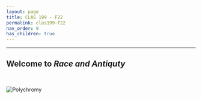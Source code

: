 ```yaml
---
layout: page
title: CLAS 199 - F22
permalink: clas199-f22
nav_order: 9
has_children: true
---
```

***

## Welcome to *Race and Antiquty*
&nbsp;

![Polychromy](https://www.famsf.org/sites/default/files/styles/preview_1400px/public/gic-selection-for-web-2_0.jpg?itok=y7d6KIBs)
